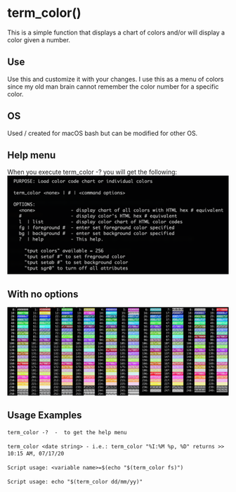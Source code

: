 # term_color()
This is a simple function that displays a chart of colors and/or will display a color given a number.

## Use
Use this and customize it with your changes. I use this as a menu of colors since my old man brain cannot remember the color number for a specific color.

## OS
Used / created for macOS bash but can be modified for other OS.

## Help menu
When you execute term_color -? you will get the following:
![Help menu](https://github.com/al-jimenez/term_color/blob/master/term_color_help.png)

## With no options
![without options](https://github.com/al-jimenez/term_color/blob/master/term_colors.png)

## Usage Examples

    term_color -?  -  to get the help menu

    term_color <date string> - i.e.: term_color "%I:%M %p, %D" returns >> 10:15 AM, 07/17/20

    Script usage: <variable name>=$(echo "$(term_color fs)")

    Script usage: echo "$(term_color dd/mm/yy)"

